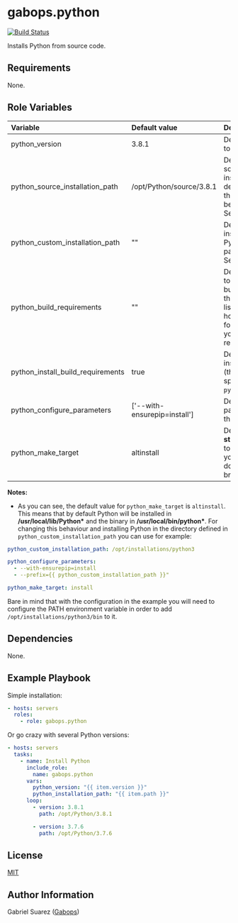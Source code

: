 gabops.python
=========
[![Build Status](https://travis-ci.org/gabops/ansible-role-python.svg?branch=master)](https://travis-ci.org/gabops/ansible-role-python)

Installs Python from source code.

Requirements
------------

None.

Role Variables
--------------

| Variable | Default value | Description |
| :--- | :--- | :--- |
| python_version | 3.8.1 | Defines the Python version to be installed. |
| python_source_installation_path | /opt/Python/source/3.8.1 | Defines the path where the source code will be installed. Note that by default this does not mean that the Python binaries will be installed here as well. See notes. |
| python_custom_installation_path | "" | Defines a custom installation path to install Python in. Note that this parameter is not required. See Notes. |
| python_build_requirements | "" | Defines the list of packages to be installed in order to build the source code. Note that this role handles its own list of packages already, however, this options exists for allowing you to define your own list of packages if required. |
| python_install_build_requirements | true | Defines if the role should install building requirements (the internal or the ones specified by you in `python_build_requirements`). |
| python_configure_parameters | ['--with-ensurepip=install'] | Defines the list of parameters to be passed to the `./configure` script. |
| python_make_target | altinstall | Defines the make target. I **strongly** recomend to avoid to change this value unless you know what you are doing otherwise you can break your system. |

**Notes:**

- As you can see, the default value for `python_make_target` is `altinstall`. This means that by default Python will be installed in **/usr/local/lib/Python\*** and the binary in **/usr/local/bin/python\***. For changing this behaviour and installing Python in the directory defined in `python_custom_installation_path` you can use for example:

```yaml
python_custom_installation_path: /opt/installations/python3

python_configure_parameters:
  - --with-ensurepip=install
  - --prefix={{ python_custom_installation_path }}"

python_make_target: install
```
Bare in mind that with the configuration in the example you will need to configure the PATH environment variable in order to add `/opt/installations/python3/bin` to it.

Dependencies
------------

None.

Example Playbook
----------------

Simple installation:
```yaml
- hosts: servers
  roles:
    - role: gabops.python
```
Or go crazy with several Python versions:
```yaml
- hosts: servers
  tasks:
    - name: Install Python
      include_role:
        name: gabops.python
      vars:
        python_version: "{{ item.version }}"
        python_installation_path: "{{ item.path }}"
      loop:
        - version: 3.8.1
          path: /opt/Python/3.8.1

        - version: 3.7.6
          path: /opt/Python/3.7.6
```

License
-------

[MIT]((./LICENSE))

Author Information
------------------

Gabriel Suarez ([Gabops](https://github.com/gabops))

